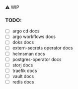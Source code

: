 ⚠️ WIP

### TODO:

- [ ] argo cd docs
- [ ] argo workflows docs
- [ ] doks docs
- [ ] extern-secrets operator docs
- [ ] helmsman docs
- [ ] postgres-operator docs
- [ ] storj docs
- [ ] traefik docs
- [ ] vault docs
- [ ] redis docs
